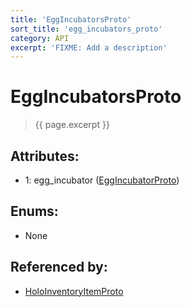 ```yaml
---
title: 'EggIncubatorsProto'
sort_title: 'egg_incubators_proto'
category: API
excerpt: 'FIXME: Add a description'
---
```


[comment]: <> (THIS PART IS GENERATED - AKA DON'T EDIT THIS PART MANUALLY)

# EggIncubatorsProto

> {{ page.excerpt }}

## Attributes:

- 1: egg_incubator ([EggIncubatorProto](../EggIncubatorProto/)) 

## Enums:

- None

## Referenced by:

- [HoloInventoryItemProto](../HoloInventoryItemProto/)

[comment]: <> (YOU CAN EDIT AFTER THIS)
